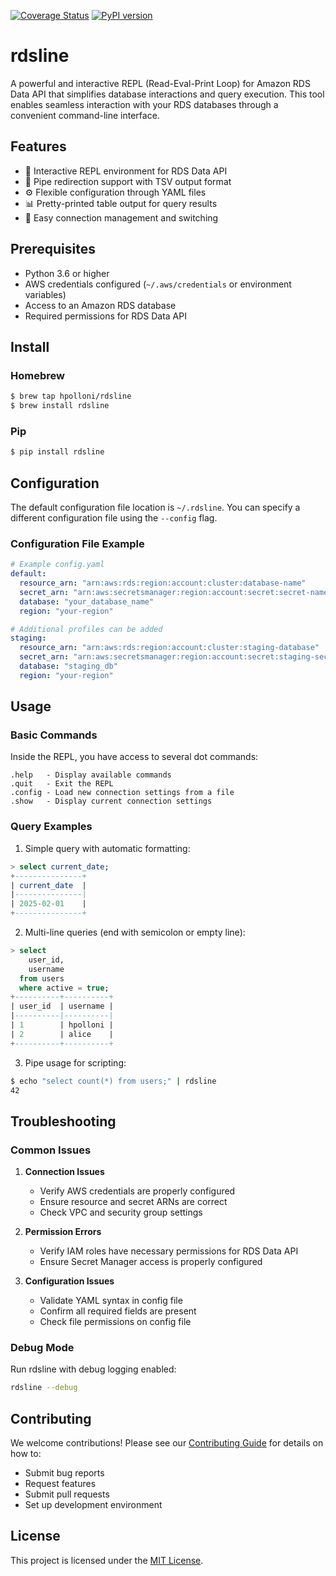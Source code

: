 [![Coverage Status](https://coveralls.io/repos/github/hpolloni/rdsline/badge.svg?branch=master)](https://coveralls.io/github/hpolloni/rdsline?branch=master)
[![PyPI version](https://badge.fury.io/py/rdsline.svg)](https://badge.fury.io/py/rdsline)

# rdsline

A powerful and interactive REPL (Read-Eval-Print Loop) for Amazon RDS Data API that simplifies database interactions and query execution. This tool enables seamless interaction with your RDS databases through a convenient command-line interface.

## Features

- 🚀 Interactive REPL environment for RDS Data API
- 🔄 Pipe redirection support with TSV output format
- ⚙️ Flexible configuration through YAML files
- 📊 Pretty-printed table output for query results
- 🔌 Easy connection management and switching

## Prerequisites

- Python 3.6 or higher
- AWS credentials configured (`~/.aws/credentials` or environment variables)
- Access to an Amazon RDS database
- Required permissions for RDS Data API

## Install

### Homebrew
```bash
$ brew tap hpolloni/rdsline
$ brew install rdsline
```

### Pip
```bash
$ pip install rdsline
```

## Configuration

The default configuration file location is `~/.rdsline`. You can specify a different configuration file using the `--config` flag.

### Configuration File Example

```yaml
# Example config.yaml
default:
  resource_arn: "arn:aws:rds:region:account:cluster:database-name"
  secret_arn: "arn:aws:secretsmanager:region:account:secret:secret-name"
  database: "your_database_name"
  region: "your-region"

# Additional profiles can be added
staging:
  resource_arn: "arn:aws:rds:region:account:cluster:staging-database"
  secret_arn: "arn:aws:secretsmanager:region:account:secret:staging-secret"
  database: "staging_db"
  region: "your-region"
```

## Usage

### Basic Commands

Inside the REPL, you have access to several dot commands:

```
.help   - Display available commands
.quit   - Exit the REPL
.config - Load new connection settings from a file
.show   - Display current connection settings
```

### Query Examples

1. Simple query with automatic formatting:
```sql
> select current_date;
+---------------+
| current_date  |
|---------------|
| 2025-02-01    |
+---------------+
```

2. Multi-line queries (end with semicolon or empty line):
```sql
> select 
    user_id,
    username
  from users
  where active = true;
+----------+----------+
| user_id  | username |
|----------|----------|
| 1        | hpolloni |
| 2        | alice    |
+----------+----------+
```

3. Pipe usage for scripting:
```bash
$ echo "select count(*) from users;" | rdsline
42
```

## Troubleshooting

### Common Issues

1. **Connection Issues**
   - Verify AWS credentials are properly configured
   - Ensure resource and secret ARNs are correct
   - Check VPC and security group settings

2. **Permission Errors**
   - Verify IAM roles have necessary permissions for RDS Data API
   - Ensure Secret Manager access is properly configured

3. **Configuration Issues**
   - Validate YAML syntax in config file
   - Confirm all required fields are present
   - Check file permissions on config file

### Debug Mode

Run rdsline with debug logging enabled:
```bash
rdsline --debug
```

## Contributing

We welcome contributions! Please see our [Contributing Guide](https://github.com/hpolloni/rdsline/blob/master/CONTRIBUTING.md) for details on how to:
- Submit bug reports
- Request features
- Submit pull requests
- Set up development environment

## License

This project is licensed under the [MIT License](https://github.com/hpolloni/rdsline/blob/master/LICENSE.txt).
